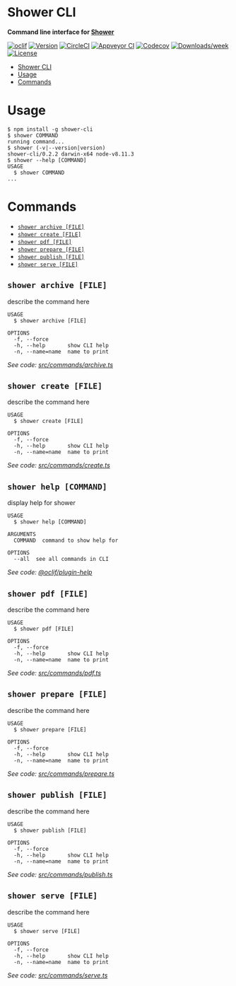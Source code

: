 # Shower CLI

**Command line interface for [Shower](http://shwr.me/)**

[![oclif](https://img.shields.io/badge/cli-oclif-brightgreen.svg)](https://oclif.io)
[![Version](https://img.shields.io/npm/v/shower-cli.svg)](https://npmjs.org/package/shower-cli)
[![CircleCI](https://circleci.com/gh/shower/cli/tree/master.svg?style=shield)](https://circleci.com/gh/shower/cli/tree/master)
[![Appveyor CI](https://ci.appveyor.com/api/projects/status/github/shower/cli?branch=master&svg=true)](https://ci.appveyor.com/project/shower/cli/branch/master)
[![Codecov](https://codecov.io/gh/shower/cli/branch/master/graph/badge.svg)](https://codecov.io/gh/shower/cli)
[![Downloads/week](https://img.shields.io/npm/dw/shower-cli.svg)](https://npmjs.org/package/shower-cli)
[![License](https://img.shields.io/npm/l/shower-cli.svg)](https://github.com/shower/cli/blob/master/package.json)

<!-- toc -->
* [Shower CLI](#shower-cli)
* [Usage](#usage)
* [Commands](#commands)
<!-- tocstop -->
# Usage
<!-- usage -->
```sh-session
$ npm install -g shower-cli
$ shower COMMAND
running command...
$ shower (-v|--version|version)
shower-cli/0.2.2 darwin-x64 node-v8.11.3
$ shower --help [COMMAND]
USAGE
  $ shower COMMAND
...
```
<!-- usagestop -->
# Commands
<!-- commands -->
* [`shower archive [FILE]`](#shower-archive-file)
* [`shower create [FILE]`](#shower-create-file)
* [`shower pdf [FILE]`](#shower-pdf-file)
* [`shower prepare [FILE]`](#shower-prepare-file)
* [`shower publish [FILE]`](#shower-publish-file)
* [`shower serve [FILE]`](#shower-serve-file)

## `shower archive [FILE]`

describe the command here

```
USAGE
  $ shower archive [FILE]

OPTIONS
  -f, --force
  -h, --help       show CLI help
  -n, --name=name  name to print
```

_See code: [src/commands/archive.ts](https://github.com/shower/cli/blob/v0.2.2/src/commands/archive.ts)_

## `shower create [FILE]`

describe the command here

```
USAGE
  $ shower create [FILE]

OPTIONS
  -f, --force
  -h, --help       show CLI help
  -n, --name=name  name to print
```

_See code: [src/commands/create.ts](https://github.com/shower/cli/blob/v0.2.2/src/commands/create.ts)_

## `shower help [COMMAND]`

display help for shower

```
USAGE
  $ shower help [COMMAND]

ARGUMENTS
  COMMAND  command to show help for

OPTIONS
  --all  see all commands in CLI
```

_See code: [@oclif/plugin-help](https://github.com/oclif/plugin-help/blob/v2.1.1/src/commands/help.ts)_

## `shower pdf [FILE]`

describe the command here

```
USAGE
  $ shower pdf [FILE]

OPTIONS
  -f, --force
  -h, --help       show CLI help
  -n, --name=name  name to print
```

_See code: [src/commands/pdf.ts](https://github.com/shower/cli/blob/v0.2.2/src/commands/pdf.ts)_

## `shower prepare [FILE]`

describe the command here

```
USAGE
  $ shower prepare [FILE]

OPTIONS
  -f, --force
  -h, --help       show CLI help
  -n, --name=name  name to print
```

_See code: [src/commands/prepare.ts](https://github.com/shower/cli/blob/v0.2.2/src/commands/prepare.ts)_

## `shower publish [FILE]`

describe the command here

```
USAGE
  $ shower publish [FILE]

OPTIONS
  -f, --force
  -h, --help       show CLI help
  -n, --name=name  name to print
```

_See code: [src/commands/publish.ts](https://github.com/shower/cli/blob/v0.2.2/src/commands/publish.ts)_

## `shower serve [FILE]`

describe the command here

```
USAGE
  $ shower serve [FILE]

OPTIONS
  -f, --force
  -h, --help       show CLI help
  -n, --name=name  name to print
```

_See code: [src/commands/serve.ts](https://github.com/shower/cli/blob/v0.2.2/src/commands/serve.ts)_
<!-- commandsstop -->
